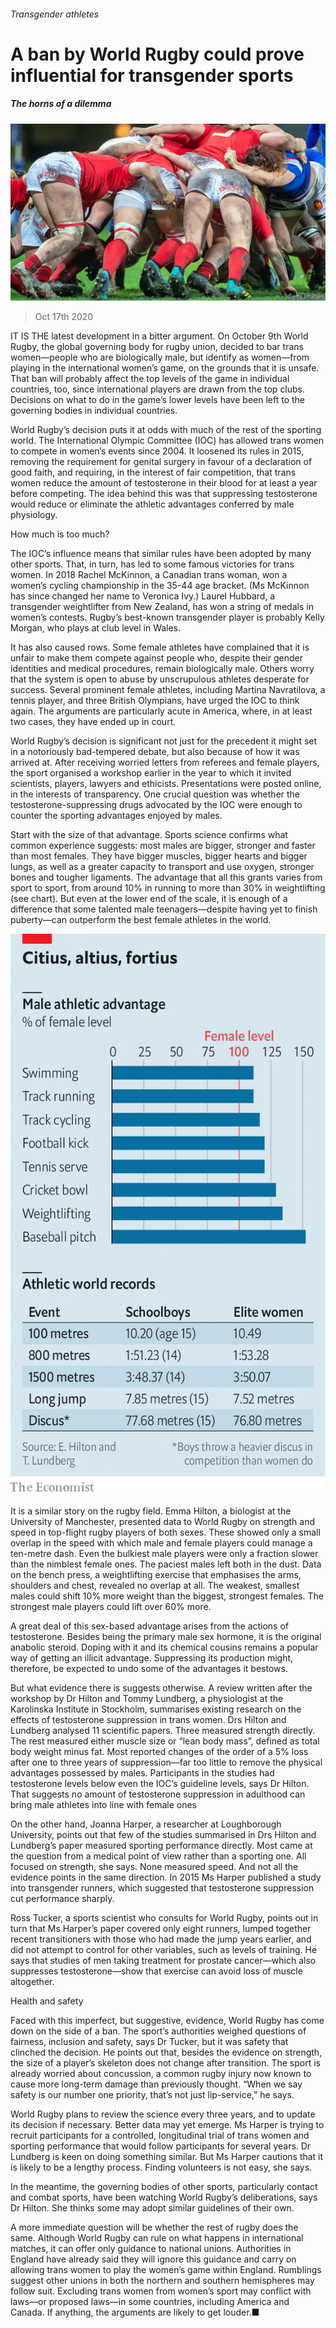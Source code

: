###### Transgender athletes

# A ban by World Rugby could prove influential for transgender sports 

##### The horns of a dilemma 

![image](images/20201017_STP002_0.jpg) 

> Oct 17th 2020 


IT IS THE latest development in a bitter argument. On October 9th World Rugby, the global governing body for rugby union, decided to bar trans women—people who are biologically male, but identify as women—from playing in the international women’s game, on the grounds that it is unsafe. That ban will probably affect the top levels of the game in individual countries, too, since international players are drawn from the top clubs. Decisions on what to do in the game’s lower levels have been left to the governing bodies in individual countries.


World Rugby’s decision puts it at odds with much of the rest of the sporting world. The International Olympic Committee (IOC) has allowed trans women to compete in women’s events since 2004. It loosened its rules in 2015, removing the requirement for genital surgery in favour of a declaration of good faith, and requiring, in the interest of fair competition, that trans women reduce the amount of testosterone in their blood for at least a year before competing. The idea behind this was that suppressing testosterone would reduce or eliminate the athletic advantages conferred by male physiology.


How much is too much?


The IOC’s influence means that similar rules have been adopted by many other sports. That, in turn, has led to some famous victories for trans women. In 2018 Rachel McKinnon, a Canadian trans woman, won a women’s cycling championship in the 35-44 age bracket. (Ms McKinnon has since changed her name to Veronica Ivy.) Laurel Hubbard, a transgender weightlifter from New Zealand, has won a string of medals in women’s contests. Rugby’s best-known transgender player is probably Kelly Morgan, who plays at club level in Wales.


It has also caused rows. Some female athletes have complained that it is unfair to make them compete against people who, despite their gender identities and medical procedures, remain biologically male. Others worry that the system is open to abuse by unscrupulous athletes desperate for success. Several prominent female athletes, including Martina Navratilova, a tennis player, and three British Olympians, have urged the IOC to think again. The arguments are particularly acute in America, where, in at least two cases, they have ended up in court.


World Rugby’s decision is significant not just for the precedent it might set in a notoriously bad-tempered debate, but also because of how it was arrived at. After receiving worried letters from referees and female players, the sport organised a workshop earlier in the year to which it invited scientists, players, lawyers and ethicists. Presentations were posted online, in the interests of transparency. One crucial question was whether the testosterone-suppressing drugs advocated by the IOC were enough to counter the sporting advantages enjoyed by males.


Start with the size of that advantage. Sports science confirms what common experience suggests: most males are bigger, stronger and faster than most females. They have bigger muscles, bigger hearts and bigger lungs, as well as a greater capacity to transport and use oxygen, stronger bones and tougher ligaments. The advantage that all this grants varies from sport to sport, from around 10% in running to more than 30% in weightlifting (see chart). But even at the lower end of the scale, it is enough of a difference that some talented male teenagers—despite having yet to finish puberty—can outperform the best female athletes in the world.

![image](images/20201017_STC093.png) 



It is a similar story on the rugby field. Emma Hilton, a biologist at the University of Manchester, presented data to World Rugby on strength and speed in top-flight rugby players of both sexes. These showed only a small overlap in the speed with which male and female players could manage a ten-metre dash. Even the bulkiest male players were only a fraction slower than the nimblest female ones. The paciest males left both in the dust. Data on the bench press, a weightlifting exercise that emphasises the arms, shoulders and chest, revealed no overlap at all. The weakest, smallest males could shift 10% more weight than the biggest, strongest females. The strongest male players could lift over 60% more.


A great deal of this sex-based advantage arises from the actions of testosterone. Besides being the primary male sex hormone, it is the original anabolic steroid. Doping with it and its chemical cousins remains a popular way of getting an illicit advantage. Suppressing its production might, therefore, be expected to undo some of the advantages it bestows.


But what evidence there is suggests otherwise. A review written after the workshop by Dr Hilton and Tommy Lundberg, a physiologist at the Karolinska Institute in Stockholm, summarises existing research on the effects of testosterone suppression in trans women. Drs Hilton and Lundberg analysed 11 scientific papers. Three measured strength directly. The rest measured either muscle size or “lean body mass”, defined as total body weight minus fat. Most reported changes of the order of a 5% loss after one to three years of suppression—far too little to remove the physical advantages possessed by males. Participants in the studies had testosterone levels below even the IOC’s guideline levels, says Dr Hilton. That suggests no amount of testosterone suppression in adulthood can bring male athletes into line with female ones


On the other hand, Joanna Harper, a researcher at Loughborough University, points out that few of the studies summarised in Drs Hilton and Lundberg’s paper measured sporting performance directly. Most came at the question from a medical point of view rather than a sporting one. All focused on strength, she says. None measured speed. And not all the evidence points in the same direction. In 2015 Ms Harper published a study into transgender runners, which suggested that testosterone suppression cut performance sharply.


Ross Tucker, a sports scientist who consults for World Rugby, points out in turn that Ms Harper’s paper covered only eight runners, lumped together recent transitioners with those who had made the jump years earlier, and did not attempt to control for other variables, such as levels of training. He says that studies of men taking treatment for prostate cancer—which also suppresses testosterone—show that exercise can avoid loss of muscle altogether.

Health and safety


Faced with this imperfect, but suggestive, evidence, World Rugby has come down on the side of a ban. The sport’s authorities weighed questions of fairness, inclusion and safety, says Dr Tucker, but it was safety that clinched the decision. He points out that, besides the evidence on strength, the size of a player’s skeleton does not change after transition. The sport is already worried about concussion, a common rugby injury now known to cause more long-term damage than previously thought. “When we say safety is our number one priority, that’s not just lip-service,” he says.


World Rugby plans to review the science every three years, and to update its decision if necessary. Better data may yet emerge. Ms Harper is trying to recruit participants for a controlled, longitudinal trial of trans women and sporting performance that would follow participants for several years. Dr Lundberg is keen on doing something similar. But Ms Harper cautions that it is likely to be a lengthy process. Finding volunteers is not easy, she says.


In the meantime, the governing bodies of other sports, particularly contact and combat sports, have been watching World Rugby’s deliberations, says Dr Hilton. She thinks some may adopt similar guidelines of their own.


A more immediate question will be whether the rest of rugby does the same. Although World Rugby can rule on what happens in international matches, it can offer only guidance to national unions. Authorities in England have already said they will ignore this guidance and carry on allowing trans women to play the women’s game within England. Rumblings suggest other unions in both the northern and southern hemispheres may follow suit. Excluding trans women from women’s sport may conflict with laws—or proposed laws—in some countries, including America and Canada. If anything, the arguments are likely to get louder.■

